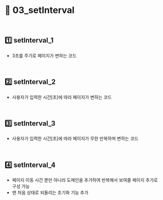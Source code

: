 # :page_facing_up: 03_setInterval

<br>

## :one: setInterval_1

- 3초를 주기로 페이지가 변하는 코드

<br>

## :two: setInterval_2

- 사용자가 입력한 시간[초]에 따라 페이지가 변하는 코드

<br>

## :three: setInterval_3

- 사용자가 입력한 시간[초]에 따라 페이지가 무한 반복하며 변하는 코드

<br>

## :four: setInterval_4

- 페이지 이동 시간 뿐만 아니라 도메인을 추가하여 반복해서 보여줄 페이지 추가로 구성 가능
- 맨 처음 상태로 되돌리는 초기화 기능 추가